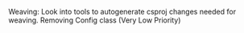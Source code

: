 Weaving:
Look into tools to autogenerate csproj changes needed for weaving.
Removing Config class (Very Low Priority)